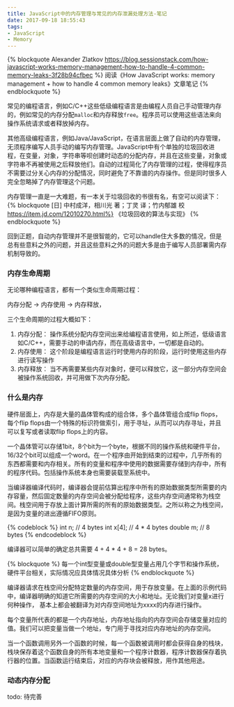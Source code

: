 ```yaml
---
title: JavaScript中的内存管理与常见的内存泄漏处理方法-笔记
date: 2017-09-18 18:55:43
tags:
- JavaScript
- Memory
---
```


{% blockquote Alexander Zlatkov 
https://blog.sessionstack.com/how-javascript-works-memory-management-how-to-handle-4-common-memory-leaks-3f28b94cfbec %}
阅读《How JavaScript works: memory management + how to handle 4 common memory leaks》文章笔记
{% endblockquote %}

常见的编程语言，例如C/C++这些低级编程语言是由编程人员自己手动管理内存的，例如常见的内存分配```malloc```和内存释放```free```。程序员可以使用这些语法来向操作系统请求或者释放掉内存。

<!--more-->

其他高级编程语言，例如Java/JavaScript，在语言层面上做了自动的内存管理，无须程序编写人员手动的编写内存管理。JavaScript中有个单独的垃圾回收进程，在变量，对象，字符串等呗创建时动态的分配内存，并且在这些变量，对象或字符串不再被使用之后释放他们。自动的过程简化了内存管理的过程，使得程序员不需要过分关心内存的分配情况，同时避免了不靠谱的内存操作。但是同时很多人完全忽略掉了内存管理这个问题。

内存管理一直是一大难题，有一本关于垃圾回收的书很有名，有空可以阅读下：
{% blockquote [日] 中村成洋，相川光 著；丁灵 译；竹内郁雄 校 https://item.jd.com/12010270.html%}
《垃圾回收的算法与实现》
{% endblockquote %}

回到正题，自动内存管理并不是很智能的，它可以handle住大多数的情况，但是总有些意料之外的问题，并且这些意料之外的问题大多是由于编写人员部署需内存机制导致的。

### 内存生命周期

无论哪种编程语言，都有一个类似生命周期过程：

内存分配 -> 内存使用 -> 内存释放，

三个生命周期的过程大概如下：

1. 内存分配： 操作系统分配内存空间出来给编程语言使用，如上所述，低级语言如C/C++，需要手动的申请内存，而在高级语言中，一切都是自动的。
2. 内存使用： 这个阶段是编程语言运行时使用内存的阶段，运行时使用这些内存进行读写操作
3. 内存释放： 当不再需要某些内存对象时，便可以释放它，这一部分内存空间会被操作系统回收，并可用做下次内存分配。

### 什么是内存

硬件层面上，内存是大量的晶体管构成的组合体，多个晶体管组合成flip flops，每个flip flops由一个特殊的标识符做索引，用于寻址，从而可以内存寻址，并且可以复写或者读取flip flops上的内容。

一个晶体管可以存储1bit，8个bit为一个byte，根据不同的操作系统和硬件平台，16/32个bit可以组成一个word。在一个程序由开始到结束的过程中，几乎所有的东西都需要和内存相关。所有的变量和程序中使用的数据需要存储到内存中，所有的程序代码。包括操作系统本身也需要装载至系统中。

当编译器编译代码时，编译器会提前估算出程序中所有的原始数据类型所需要的内存容量，然后固定数量的内存空间会被分配给程序，这些内存空间通常称为栈空间。栈空间用于存放上面计算所需的所有的原始数据类型。之所以称之为栈空间，是因为变量的进出遵循FIFO原则。

{% codeblock %}
int n; // 4 bytes
int x[4]; // 4 * 4 bytes
double m; // 8 bytes
{% endcodeblock %}

编译器可以简单的确定总共需要 4 + 4 * 4 + 8 = 28 bytes。

{% blockquote %}
每一个int型变量或double型变量占用几个字节和操作系统，硬件平台相关，实际情况应具体情况具体分析
{% endblockquote %}

编译器请求在栈空间分配特定数量的内存空间，用于存放变量。在上面的示例代码中，编译器明确的知道它所需要的内存空间的大小和地址。无论我们对变量x进行何种操作， 基本上都会被翻译为对内存空间地址为xxxx的内存进行操作。

每个变量所代表的都是一个内存地址，内存地址指向的内存空间会存储变量对应的值。我们可以把变量当做一个地址，专门用于寻找对应内存地址的内存空间。

当一个函数调用另外一个函数的时候，每一个函数被调用时都会获得自身的栈块，栈块保存着这个函数自身的所有本地变量和一个程序计数器，程序计数器保存着执行器的位置。当函数运行结束后，对应的内存块会被释放，用作其他用途。

### 动态内存分配

todo: 待完善